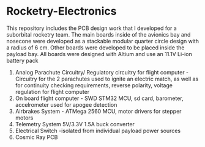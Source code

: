 # Rocketry-Electronics
This repository includes the PCB design work that I developed for a suborbital rocketry team. 
The main boards inside of the avionics bay and nosecone were developed as a stackable modular quarter circle design with a radius of 6 cm.
Other boards were developed to be placed inside the payload bay.
All boards were designed with Altium and use an 11.1V Li-ion battery pack

1. Analog Parachute Circuitry/ Regulatory circuitry for flight computer - Circuitry for the 2 parachutes used to ignite an electric match, as well as for continuity checking requirements, reverse polarity, voltage regulation for flight computer
2. On board flight computer - SWD STM32 MCU, sd card, barometer, accelrometer used for apogee detection
3. Airbrakes System - ATMega 2560 MCU, motor drivers for stepper motors
4. Telemetry System 5V/3.3V 1.5A buck converter
5. Electrical Switch -isolated from individual payload power sources
6. Cosmic Ray PCB
